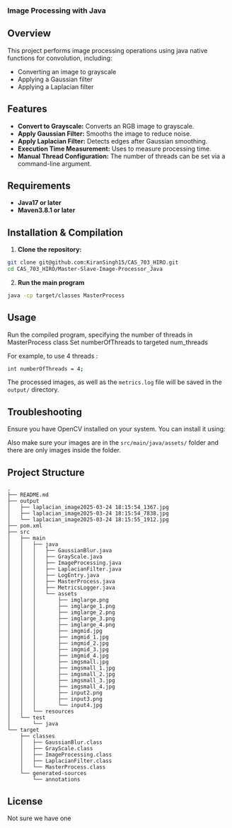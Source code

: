 ### Image Processing with Java 
## Overview
This project performs image processing operations using java native functions for convolution, including:
- Converting an image to grayscale
- Applying a Gaussian filter
- Applying a Laplacian filter

## Features
- **Convert to Grayscale:** Converts an RGB image to grayscale.
- **Apply Gaussian Filter:** Smooths the image to reduce noise.
- **Apply Laplacian Filter:** Detects edges after Gaussian smoothing.
- **Execution Time Measurement:** Uses <chrono> to measure processing time.
- **Manual Thread Configuration:** The number of threads can be set via a command-line argument.

## Requirements
- **Java17 or later**
- **Maven3.8.1 or later**


## Installation & Compilation
1. **Clone the repository:**

```sh
git clone git@github.com:KiranSingh15/CAS_703_HIRO.git
cd CAS_703_HIRO/Master-Slave-Image-Processor_Java 
```

2. **Run the main program**

```sh
java -cp target/classes MasterProcess
```


## Usage
Run the compiled program, specifying the number of threads in MasterProcess class
Set numberOfThreads to targeted num_threads

For example, to use 4 threads :
```sh 
int numberOfThreads = 4;
```

The processed images, as well as the `metrics.log` file will be saved in the `output/` directory.

## Troubleshooting
Ensure you have OpenCV installed on your system. You can install it using:


Also make sure your images are in the `src/main/java/assets/` folder and there are only images inside the folder.

## Project Structure
```
.
├── README.md
├── output
│   ├── laplacian_image2025-03-24 18:15:54_1367.jpg
│   ├── laplacian_image2025-03-24 18:15:54_7838.jpg
│   └── laplacian_image2025-03-24 18:15:55_1912.jpg
├── pom.xml
├── src
│   ├── main
│   │   ├── java
│   │   │   ├── GaussianBlur.java
│   │   │   ├── GrayScale.java
│   │   │   ├── ImageProcessing.java
│   │   │   ├── LaplacianFilter.java
│   │   │   ├── LogEntry.java
│   │   │   ├── MasterProcess.java
│   │   │   ├── MetricsLogger.java
│   │   │   └── assets
│   │   │       ├── imglarge.png
│   │   │       ├── imglarge_1.png
│   │   │       ├── imglarge_2.png
│   │   │       ├── imglarge_3.png
│   │   │       ├── imglarge_4.png
│   │   │       ├── imgmid.jpg
│   │   │       ├── imgmid_1.jpg
│   │   │       ├── imgmid_2.jpg
│   │   │       ├── imgmid_3.jpg
│   │   │       ├── imgmid_4.jpg
│   │   │       ├── imgsmall.jpg
│   │   │       ├── imgsmall_1.jpg
│   │   │       ├── imgsmall_2.jpg
│   │   │       ├── imgsmall_3.jpg
│   │   │       ├── imgsmall_4.jpg
│   │   │       ├── input2.png
│   │   │       ├── input3.png
│   │   │       └── input4.jpg
│   │   └── resources
│   └── test
│       └── java
└── target
    ├── classes
    │   ├── GaussianBlur.class
    │   ├── GrayScale.class
    │   ├── ImageProcessing.class
    │   ├── LaplacianFilter.class
    │   └── MasterProcess.class
    └── generated-sources
        └── annotations
```

## License
Not sure we have one
